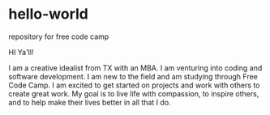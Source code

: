 # hello-world
repository for free code camp

HI Ya'll!

I am a creative idealist from TX with an MBA.
I am venturing into coding and software development. 
I am new to the field and am studying through Free Code Camp. 
I am excited to get started on projects and work with others to create great work.
My goal is to live life with compassion, to inspire others, and to help make their lives better in all that I do. 
